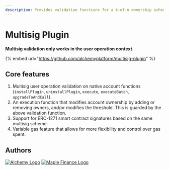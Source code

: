 ```yaml
---
description: Provides validation functions for a k-of-n ownership scheme
---
```


# Multisig Plugin

**Multisig validation only works in the user operation context.**

{% embed url="https://github.com/alchemyplatform/multisig-plugin" %}

## Core features

1. Multisig user operation validation on native account functions (`installPlugin`, `uninstallPlugin`, `execute`, `executeBatch`, `upgradeToAndCall`).
2. An execution function that modifies account ownership by adding or removing owners, and/or modifies the threshold. This is guarded by the above validation function.
3. Support for ERC-1271 smart contract signatures based on the same multisig scheme.
4. Variable gas feature that allows for more flexibility and control over gas spent.

## Authors

[<img src="https://files.gitbook.com/v0/b/gitbook-x-prod.appspot.com/o/spaces%2FImI9L0KXrv1O4bMTE21k%2Fuploads%2FzQq2looZUut1yU9kV9fD%2Falchemy-logo-blue-gradient.png?alt=media&#x26;token=5cbd91f0-eae0-4bc9-92ba-790016af4e75" alt="Alchemy Logo" data-size="line">](https://www.alchemy.com)     [<img src="https://files.gitbook.com/v0/b/gitbook-x-prod.appspot.com/o/spaces%2FImI9L0KXrv1O4bMTE21k%2Fuploads%2FOECWP7YISgXk247n1Q4p%2Fmaple-finance-logo.webp?alt=media&#x26;token=d01a3eba-6638-49ec-9ea5-4151ca74b316" alt="Maple Finance Logo" data-size="line">](https://maple.finance)

